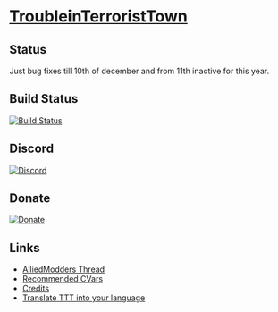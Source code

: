 # [TroubleinTerroristTown](http://csgottt.com/)


## Status
Just bug fixes till 10th of december and from 11th inactive for this year.


## Build Status

[![Build Status](https://travis-ci.org/Bara/TroubleinTerroristTown.svg?branch=master)](https://travis-ci.org/Bara/TroubleinTerroristTown)


## Discord

[![Discord](https://img.shields.io/discord/388685157286019072.svg?style=flat-square)](https://discord.gg/eCsqjcD)

## Donate

[![Donate](https://www.paypalobjects.com/en_US/i/btn/btn_donate_LG.gif)](https://www.paypal.com/cgi-bin/webscr?cmd=_s-xclick&hosted_button_id=RJ34N338RTZDN)


## Links
- [AlliedModders Thread](https://forums.alliedmods.net/showthread.php?t=273960)
- [Recommended CVars](https://github.com/Bara/TroubleinTerroristTown/blob/master/CVARS.txt)
- [Credits](https://github.com/Bara/TroubleinTerroristTown/blob/master/CREDITS.md)
- [Translate TTT into your language](http://translator.mitchdempsey.com/sourcemod_plugins/158)
